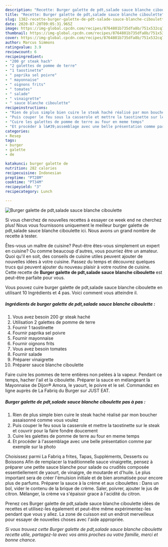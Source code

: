 ```yaml
---
description: "Recette: Burger galette de pdt,salade sauce blanche ciboulette"
title: "Recette: Burger galette de pdt,salade sauce blanche ciboulette"
slug: 1382-recette-burger-galette-de-pdt-salade-sauce-blanche-ciboulette
date: 2020-07-20T09:05:31.965Z
image: https://img-global.cpcdn.com/recipes/8764801b735dfa8b/751x532cq70/burger-galette-de-pdtsalade-sauce-blanche-ciboulette-photo-principale-de-la-recette.jpg
thumbnail: https://img-global.cpcdn.com/recipes/8764801b735dfa8b/751x532cq70/burger-galette-de-pdtsalade-sauce-blanche-ciboulette-photo-principale-de-la-recette.jpg
cover: https://img-global.cpcdn.com/recipes/8764801b735dfa8b/751x532cq70/burger-galette-de-pdtsalade-sauce-blanche-ciboulette-photo-principale-de-la-recette.jpg
author: Marcus Simmons
ratingvalue: 3.9
reviewcount: 6
recipeingredient:
- "200 gr steak hach"
- "2 galettes de pomme de terre"
- "1 taostinette"
- " paprika sel poivre"
- " mayonnaise"
- " oignons frits"
- " tomates"
- " salade"
- " vinaigrette"
- " sauce blanche ciboulette"
recipeinstructions:
- "Rien de plus simple bien cuire le steak haché réalisé par mon boucher assaisonné comme vous voulez"
- "Puis couper le feu sous la casserole et mettre la taostinette sur le steak et couvrir pour la faire fondre doucement"
- "Cuire les galettes de pomme de terre au four en meme temps"
- "Et procéder à l&#39;assemblage avec une belle présentation comme par exemple sur la photo"
categories:
- Resep
tags:
- burger
- galette
- de

katakunci: burger galette de 
nutrition: 282 calories
recipecuisine: Indonesian
preptime: "PT28M"
cooktime: "PT34M"
recipeyield: "3"
recipecategory: Lunch

---
```



![Burger galette de pdt,salade sauce blanche ciboulette](https://img-global.cpcdn.com/recipes/8764801b735dfa8b/751x532cq70/burger-galette-de-pdtsalade-sauce-blanche-ciboulette-photo-principale-de-la-recette.jpg)

Si vous cherchez de nouvelles recettes à essayer ce week end ne cherchez plus! Nous vous fournissons uniquement le meilleur burger galette de pdt,salade sauce blanche ciboulette ici. Nous avons un grand nombre de recette à tester.

Êtes-vous un maître de cuisine? Peut-être êtes-vous simplement un expert en cuisine? Ou comme beaucoup d'autres, vous pourriez être un amateur. Quoi qu'il en soit, des conseils de cuisine utiles peuvent ajouter de nouvelles idées à votre cuisine. Passez du temps et découvrez quelques trucs qui peuvent ajouter du nouveau plaisir à votre routine de cuisine. Cette recette de <strong> Burger galette de pdt,salade sauce blanche ciboulette </strong> est peut-être parfaite pour vous.

<!--inarticleads1-->

Vous pouvez cuire burger galette de pdt,salade sauce blanche ciboulette en utilisant 10 Ingrédients et 4 pas. Voici comment vous atteindre il.

##### Ingrédients de burger galette de pdt,salade sauce blanche ciboulette :

1. Vous avez besoin 200 gr steak haché
1. Utilisation 2 galettes de pomme de terre
1. Fournir 1 taostinette
1. Fournir  paprika sel poivre
1. Fournir  mayonnaise
1. Fournir  oignons frits
1. Vous avez besoin  tomates
1. Fournir  salade
1. Préparer  vinaigrette
1. Préparer  sauce blanche ciboulette


Faire cuire les pommes de terre entières non pelées à la vapeur. Pendant ce temps, hacher l&#39;ail et la ciboulette. Préparer la sauce en mélangeant la Mayonnaise de Dijon® Amora, le yaourt, le poivre et le sel. Commandez en ligne auprès de La Fabriq du Burger sur JUST EAT. 

<!--inarticleads2-->

##### Burger galette de pdt,salade sauce blanche ciboulette pas à pas :

1. Rien de plus simple bien cuire le steak haché réalisé par mon boucher assaisonné comme vous voulez
1. Puis couper le feu sous la casserole et mettre la taostinette sur le steak et couvrir pour la faire fondre doucement
1. Cuire les galettes de pomme de terre au four en meme temps
1. Et procéder à l&#39;assemblage avec une belle présentation comme par exemple sur la photo


Choisissez parmi La Fabriq a frites, Tapas, Suppléments, Desserts ou Boissons Afin de remplacer la traditionnelle sauce vinaigrette, pensez à préparer une petite sauce blanche pour salade ou crudités composée essentiellement de yaourt, de vinaigre, de moutarde et d&#39;huile. Le plus important sera de créer l&#39;émulsion initiale et de bien aromatisée pour encore plus de parfums. Préparer la sauce à la crème et aux ciboulettes : Dans un bol, vider le contenu de la brique de crème. Saler, poivrer, ajouter le jus de citron. Mélanger, la crème va s&#39;épaissir grace à l&#39;acidité du citron. 

<!--inarticleads1-->

<p>
Prenez ces Burger galette de pdt,salade sauce blanche ciboulette idées de recettes et utilisez-les également et peut-être même expérimentez-les pendant que vous y allez. La zone de cuisson est un endroit merveilleux pour essayer de nouvelles choses avec l'aide appropriée.
</p>

<p>
<i>Si vous trouvez cette Burger galette de pdt,salade sauce blanche ciboulette recette utile, partagez-la avec vos amis proches ou votre famille, merci et bonne chance.</i>
</p>

